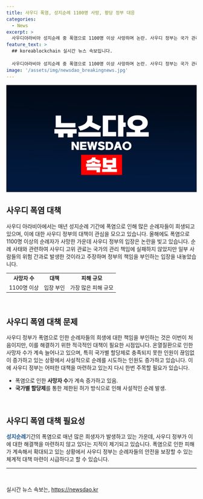 ```yaml
---
title: 사우디 폭염, 성지순례 1100명 사망, 황당 정부 대응
categories:
  - News
excerpt: >
  사우디아라비아 성지순례 중 폭염으로 1100명 이상 사망하며 논란. 사우디 정부는 국가 관리 책임 부인하며 오판 언급. 올해 사망자 1126명으로 2015년 압사 사고 이후 최대 규모. 성지순례 중인 사람들의 안전문제와 인원 제한 문제 등 논란 지속. (단어 수: 51)
feature_text: >
  ## koreablockchain 실시간 뉴스 속보입니다.

  사우디아라비아 성지순례 중 폭염으로 1100명 이상 사망하며 논란. 사우디 정부는 국가 관리 책임 부인하며 오판 언급. 올해 사망자 1126명으로 2015년 압사 사고 이후 최대 규모. 성지순례 중인 사람들의 안전문제와 인원 제한 문제 등 논란 지속. (단어 수: 51)
image: '/assets/img/newsdao_breakingnews.jpg'
---
```


<p><img src="/assets/img/newsdao_breakingnews.jpg" alt="koreablockchain 속보" /></p>

<h2 data-ke-size="size26">사우디 폭염 대책</h2>

<p data-ke-size="size16">사우디 아라비아에서는 매년 성지순례 기간에 폭염으로 인해 많은 순례자들이 희생되고 있으며, 이에 대한 사우디 정부의 대책이 관심을 모으고 있습니다. 올해에도 폭염으로 1100명 이상의 순례자가 사망한 가운데 사우디 정부의 입장은 논란을 빚고 있습니다. 순례 사태와 관련하여 사우디 고위 관료는 국가의 관리 책임에 실패하지 않았지만 일부 사람들의 위험 간과로 발생한 것이라고 주장하며 정부의 책임을 부인하는 입장을 내놓았습니다.</p>

<table>
  <tbody>
    <tr>
      <td style="text-align: center; height: 17px;"><b>사망자 수</b></td>
      <td style="text-align: center; height: 17px;"><b>대책</b></td>
      <td style="text-align: center; height: 17px;"><b>피해 규모</b></td>
    </tr>
    <tr>
      <td style="text-align: center;">1100명 이상</td>
      <td style="text-align: center;">입장 부인</td>
      <td style="text-align: center;">가장 많은 피해 규모</td>
    </tr>
  </tbody>
</table>

<p data-ke-size="size16">&nbsp;</p>

<h2 data-ke-size="size26">사우디 폭염 대책 문제</h2>

<p data-ke-size="size16">사우디 정부가 폭염으로 인한 순례자들의 희생에 대한 책임을 부인하는 것은 이번이 처음이지만, 이를 해결하기 위한 적극적인 대책이 필요한 시점입니다. 온열질환으로 인한 사망자 수가 계속 늘어나고 있으며, 특히 국가별 할당제로 충족되지 못한 인원이 끊임없이 증가하고 있는 상황에서 사설적으로 순례를 시도하는 인원도 증가하고 있습니다. 이에 사우디 정부는 어떠한 대책을 마련하고 있는지 다시 한번 주목할 필요가 있습니다.</p>

<ul>
  <li>폭염으로 인한 <b>사망자 수</b>가 계속 증가하고 있음.</li>
  <li><b>국가별 할당제</b>를 통한 제한된 허가 방식으로 인해 사설적인 순례 발생.</li>
</ul>

<p data-ke-size="size16">&nbsp;</p>

<h2 data-ke-size="size26">사우디 폭염 대책 필요성</h2>

<p data-ke-size="size16"><b><span style="color: #1a5490;">성지순례</span></b>기간의 폭염으로 매년 많은 희생자가 발생하고 있는 가운데, 사우디 정부가 이에 대한 해결책을 마련하지 않고 있다는 지적이 제기되고 있습니다. 폭염으로 인한 피해가 계속해서 확대되고 있는 상황에서 사우디 정부는 순례자들의 안전을 보장할 수 있는 체계적 대책 마련이 시급하다고 할 수 있습니다.</p>

<hr>

<p data-ke-size="size16">&nbsp;</p>
실시간 뉴스 속보는, <a href="https://newsdao.kr" rel="dofollow">https://newsdao.kr</a>



